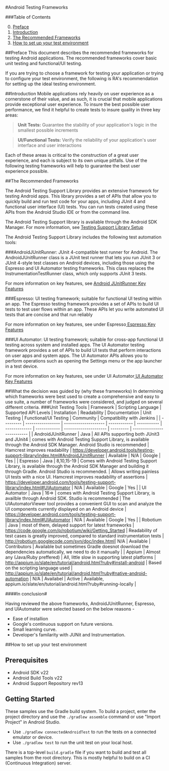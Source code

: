 #Android Testing Frameworks


###Table of Contents

 0. [Preface](#preface)
 1. [Introduction](#introduction)
 2. [The Recommended Frameworks](#the-recommended-frameworks)
 3. [How to set up your test environment](#how-to-set-up-your-test-environment)

##Preface
This document describes the recommended frameworks for testing Android applications. The recommended frameworks cover basic unit testing and functional/UI testing.

If you are trying to choose a framework for testing your application or trying to configure your test environment, the following is RA's recommendation for setting up the ideal testing environment.


##Introduction
Mobile applications rely heavily on user experience as a cornerstone of their value, and as such, it is crucial that mobile applications provide exceptional user experience. To insure the best possible user performance, we find it helpful to create tests to insure quality in three key areas:

>	**Unit Tests:** Guarantee the stability of your application's logic in the smallest possible increments

>	**UI/Functional Tests:** Verify the reliability of your application's user interface and user interactions

Each of these areas is critical to the construction of a great user experience, and each is subject to its own unique pitfalls. Use of the following testing frameworks will help to guarantee the best user experience possible.

##The Recommended Frameworks

The Android Testing Support Library provides an extensive framework for testing Android apps. This library provides a set of APIs that allow you to quickly build and run test code for your apps, including JUnit 4 and functional user interface (UI) tests. You can run tests created using these APIs from the Android Studio IDE or from the command line.

<p>The Android Testing Support library is available through the Android SDK Manager.
    For more information, see <a href="https://developer.android.com/tools/testing-support-library/index.html#setup">Testing Support Library Setup</a>
  </p>
  
The Android Testing Support Library includes the following test automation tools:

###AndroidJUnitRunner: 
JUnit 4-compatible test runner for Android. The AndroidJUnitRunner class is a JUnit test runner that lets you run JUnit 3 or JUnit 4-style test classes on Android devices, including those using the Espresso and UI Automator testing frameworks. This class replaces the InstrumentationTestRunner class, which only supports JUnit 3 tests.

<p> For more information on key features, see <a href="https://developer.android.com/tools/testing-support-library/index.html#features">Android JUnitRunner Key Features</a>
  </p>

###Espresso:
UI testing framework; suitable for functional UI testing within an app. The Espresso testing framework provides a set of APIs to build UI tests to test user flows within an app. These APIs let you write automated UI tests that are concise and that run reliably

<p> For more information on key features, see under Espresso<a href="https://developer.android.com/tools/testing-support-library/index.html#features"> Espresso Key Features</a>
  </p>

###UI Automator:
UI testing framework; suitable for cross-app functional UI testing across system and installed apps.
The UI Automator testing framework provides a set of APIs to build UI tests that perform interactions on user apps and system apps. The UI Automator APIs allows you to perform operations such as opening the Settings menu or the app launcher in a test device.

<p> For more information on key features, see under UI Automator<a href="https://developer.android.com/tools/testing-support-library/index.html#features"> UI Automator Key Features</a>
  </p>

##What the decision was guided by (why these frameworks)
In determining which frameworks were best used to create a comprehensive and easy to use suite, a number of frameworks were considered, and judged on several different criteria.
###Unit Testing Tools
| Framework | Scripting Language | Supported API Levels | Installation | Readability | Documentation | Unit Testing |  Functional/UI Testing | Community | Compatibility with Jenkins |
| --------- | -----------------  | -------------------- | ------------ | ----------- | ------------- | ------------ | --------------------- | --------- | -------------------------- |
| AndroidJUnitRunner | Java | All APIs supporting both JUnit3 and JUnit4 | comes with Android Testing Support Library, is available through the Android SDK Manager. Android Studio is recommended | Hamcrest improves readability | https://developer.android.tools/testing-support-library/index.html#AndroidJUnitRunner | Available | N/A | Google | Yes |
| Espresso | Java | 8,10,15-19 | Comes with Android Testing Support Library, is available through the Android SDK Manager and building it through Gradle. Android Studio is recommended. | Allows writing painless UI tests with a nice UI. Hamcrest improves readability of assertions | https://developer.android.com/tools/testing-support-library/index.html#UIAutomator | N/A | Available | Google | Yes |
| UI Automator | Java | 16=> | comes with Android Testing Support Library, is availble through Android SDK. Studio is recommended | The UIAutomatorViewer tool provides a convenient GUI to scan and analyze the UI components currently displayed on an Android device | https://developer.android.com/tools/testing-support-library/index.html#UIAutomator | N/A | Available | Google | Yes |
| Robotium | Java | most of them, delayed support for latest frameworks | https://code.google.com/p/robotium/wiki/Getting_Started | Readability of test cases is greatly improved, compared to standard instrumentation tests | http://robotium.googlecode.com/svn/doc/index.html| N/A | Available | Contributors | Available but sometimes Gradle doesnot download the dependencies automatically, we need to do it manually |
| Appium | Almost any (Java/Ruby preffered) | All, little slow in supporting latest platforms | http://appium.io/slate/en/tutorial/android.html?ruby#install-android | Based on the scripting language used | http://appium.io/slate/en/tutorial/android.html?ruby#native-android-automation | N/A | Availabel | Active | Available, appium.io/slate/en/tutorial/android.html?ruby#running-locally |


####In conclusion#

Having reviewed the above frameworks, AndroidJUnitRunner, Espresso, and UIAutomator were selected based on the below reasons -
- Ease of installion 
- Google's continuous support on future versions.
- Small learning curve.
- Developer's familarity with JUNit and Instrumentation.

##How to set up your test environment

Prerequisites
--------------
- Android SDK v22
- Android Build Tools v22
- Android Support Repository rev13

Getting Started
---------------

These samples use the Gradle build system. To build a project, enter the project directory and use the `./gradlew assemble` command or use "Import Project" in Android Studio.

- Use `./gradlew connectedAndroidTest` to run the tests on a connected emulator or device.
- Use `./gradlew test` to run the unit test on your local host.

There is a top-level `build.gradle` file if you want to build and test all samples from the root directory. This is mostly helpful to build on a CI (Continuous Integration) server.

